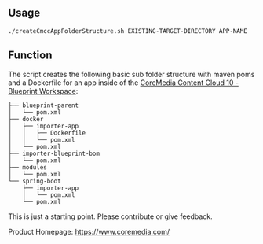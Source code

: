 ## Usage
```shell script
./createCmccAppFolderStructure.sh EXISTING-TARGET-DIRECTORY APP-NAME
```                         
## Function
The script creates the following basic sub folder structure with maven poms and a Dockerfile for an app inside of the
[CoreMedia Content Cloud 10 - Blueprint Workspace](https://github.com/coremedia-contributions/coremedia-blueprints-workspace/tree/cmcc-10-1907):
```
├── blueprint-parent
│   └── pom.xml
├── docker
│   ├── importer-app
│   │   ├── Dockerfile
│   │   └── pom.xml
│   └── pom.xml
├── importer-blueprint-bom
│   └── pom.xml
├── modules
│   └── pom.xml
└── spring-boot
    ├── importer-app
    │   └── pom.xml
    └── pom.xml
```
This is just a starting point. Please contribute or give feedback.

Product Homepage: https://www.coremedia.com/
